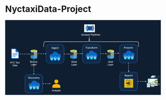 # NyctaxiData-Project


![image alt](https://github.com/sathvikreddy829/NyctaxiData-Project/blob/625365e5d44db19b1c00ebc323ea75a12cb0f49c/Screenshot%202025-04-26%20201608.png)
